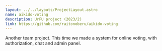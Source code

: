 ```yaml
---
layout: ../../layouts/ProjectLayout.astro
name: aikido-voting
description: UrFU project (2023/2)
link: https://github.com/raitonoberu/aikido-voting
---
```


Another team project. This time we made a system for online voting, with authorization, chat and admin panel.
